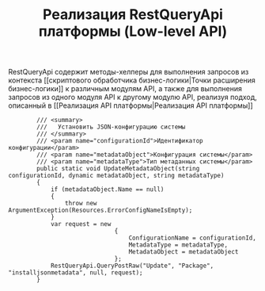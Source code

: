 ﻿---
layout: default
title: Реализация RestQueryApi платформы (Low-level API)
position: 
categories: 
tags: 
---

RestQueryApi содержит методы-хелперы для выполнения запросов из контекста [[скриптового обработчика бизнес-логики|Точки расширения бизнес-логики]] к различным модулям API, а также для выполнения запросов из одного модуля API к другому модулю API, реализуя подход, описанный в [[Реализация API платформы|Реализация API платформы]]

```
        /// <summary>
        ///   Установить JSON-конфигурацию системы
        /// </summary>
        /// <param name="configurationId">Идентификатор конфигурации</param>
        /// <param name="metadataObject">Конфигурация системы</param>
        /// <param name="metadataType">Тип метаданных системы</param>
        public static void UpdateMetadataObject(string configurationId, dynamic metadataObject, string metadataType)
        {
            if (metadataObject.Name == null)
            {
                throw new ArgumentException(Resources.ErrorConfigNameIsEmpty);
            }
            var request = new
                              {
                                  ConfigurationName = configurationId,
                                  MetadataType = metadataType,
                                  MetadataObject = metadataObject
                              };
            RestQueryApi.QueryPostRaw("Update", "Package", "installjsonmetadata", null, request);
        }
```


